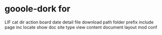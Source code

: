 # gooole-dork for 

LIF 
cat
dir
action
board
date
detail
file
download
path
folder
prefix
include
page
inc
locate
show
doc
site
type
view
content
document
layout
mod
conf
